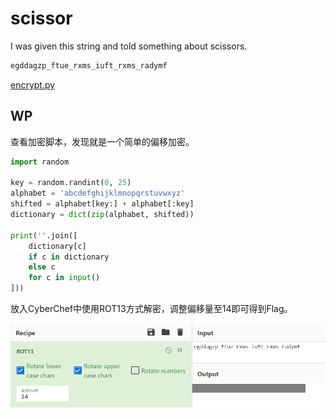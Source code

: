 # scissor

I was given this string and told something about scissors.

```xml
egddagzp_ftue_rxms_iuft_rxms_radymf
```

[encrypt.py](http://ctf.infury.org:8000/files/97984492bee7bdd301627533977f53f1/encrypt.py?token=eyJ1c2VyX2lkIjoxNCwidGVhbV9pZCI6bnVsbCwiZmlsZV9pZCI6NTB9.YPaAwQ.xtIVMRJGkmZD5zwxICAA78zxgRU)

## WP

查看加密脚本，发现就是一个简单的偏移加密。

```python
import random

key = random.randint(0, 25)
alphabet = 'abcdefghijklmnopqrstuvwxyz'
shifted = alphabet[key:] + alphabet[:key]
dictionary = dict(zip(alphabet, shifted))

print(''.join([
    dictionary[c]
    if c in dictionary
    else c
    for c in input()
]))
```

放入CyberChef中使用ROT13方式解密，调整偏移量至14即可得到Flag。

![image-20210720162959159](scissor.assets/image-20210720162959159.png)